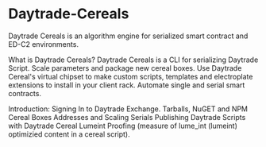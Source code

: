# Daytrade-Cereals
Daytrade Cereals is an algorithm engine for serialized smart contract and ED-C2 environments. 

What is Daytrade Cereals? Daytrade Cereals is a CLI for serializing Daytrade Script. Scale parameters and package new cereal boxes. Use Daytrade Cereal's 
virtual chipset to make custom scripts, templates and electroplate extensions to install in your client rack. Automate single and serial smart contracts.

Introduction:
Signing In to Daytrade Exchange.
Tarballs, NuGET and NPM Cereal Boxes
Addresses and Scaling Serials
Publishing Daytrade Scripts with Daytrade Cereal
Lumeint Proofing (measure of lume_int (lumeint) optimizied content in a cereal script).
